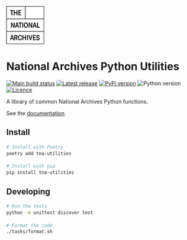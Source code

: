 <img src="https://raw.githubusercontent.com/nationalarchives/tna-frontend/main/src/nationalarchives/assets/images/tna-square-logo.svg" alt="The National Archives logo" title="The National Archives" width="100" />

# National Archives Python Utilities

[![Main build status](https://img.shields.io/github/actions/workflow/status/nationalarchives/python-utilities/ci.yml?style=flat-square&event=push&branch=main)](https://github.com/nationalarchives/python-utilities/actions/workflows/ci.yml?query=branch%3Amain)
[![Latest release](https://img.shields.io/github/v/release/nationalarchives/python-utilities?style=flat-square&logo=github&logoColor=white&sort=semver)](https://github.com/nationalarchives/python-utilities/releases)
[![PyPi version](https://img.shields.io/pypi/v/tna-utilities?style=flat-square&logo=pypi&logoColor=white)](https://pypi.org/project/tna-utilities/)
![Python version](https://img.shields.io/pypi/pyversions/tna-utilities?style=flat-square&logo=python&logoColor=white)
[![Licence](https://img.shields.io/github/license/nationalarchives/python-utilities?style=flat-square)](https://github.com/nationalarchives/python-utilities/blob/main/LICENCE)

A library of common National Archives Python functions.

See the [documentation](https://nationalarchives.github.io/python-utilities/).

## Install

```sh
# Install with Poetry
poetry add tna-utilities

# Install with pip
pip install tna-utilities
```

## Developing

```sh
# Run the tests
python -m unittest discover test

# Format the code
./tasks/format.sh
```
